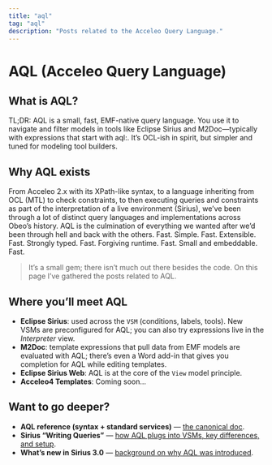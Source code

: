 ```yaml
---
title: "aql"
tag: "aql"
description: "Posts related to the Acceleo Query Language."
---
```

# AQL (Acceleo Query Language)

## What is AQL?

TL;DR: AQL is a small, fast, EMF-native query language. You use it to navigate and filter models in tools like Eclipse Sirius and M2Doc—typically with expressions that start with aql:. It’s OCL-ish in spirit, but simpler and tuned for modeling tool builders. 

## Why AQL exists

From Acceleo 2.x with its XPath-like syntax, to a language inheriting from OCL (MTL) to check constraints, to then executing queries and constraints as part of the interpretation of a live environment (Sirius), we’ve been through a lot of distinct query languages and implementations across Obeo’s history. AQL is the culmination of everything we wanted after we’d been through hell and back with the others. Fast. Simple. Fast. Extensible. Fast. Strongly typed. Fast. Forgiving runtime. Fast. Small and embeddable. Fast.

> It’s a small gem; there isn’t much out there besides the code. On this page I’ve gathered the posts related to AQL.

## Where you’ll meet AQL

* **Eclipse Sirius**: used across the `VSM` (conditions, labels, tools). New VSMs are preconfigured for AQL; you can also try expressions live in the *Interpreter* view. 
* **M2Doc**: template expressions that pull data from EMF models are evaluated with AQL; there’s even a Word add-in that gives you completion for AQL while editing templates.
* **Eclipse Sirius Web**: AQL is at the core of the `View` model principle.
* **Acceleo4 Templates**: Coming soon...

## Want to go deeper?

* **AQL reference (syntax + standard services)** — [the canonical doc](https://eclipse.dev/acceleo/documentation/aql.html).
* **Sirius “Writing Queries”** — [how AQL plugs into VSMs, key differences, and setup](https://eclipse.dev/sirius/doc/specifier/general/Writing_Queries.html).
* **What’s new in Sirius 3.0** — [background on why AQL was introduced](https://eclipse.dev/sirius/whatsnew/whatsnew3.html).



